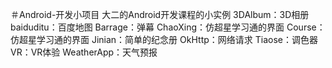 ＃Android-开发小项目
大二的Android开发课程的小实例
3DAlbum：3D相册
baiduditu：百度地图
Barrage：弹幕
ChaoXing：仿超星学习通的界面
Course：仿超星学习通的界面
Jinian：简单的纪念册
OkHttp：网络请求
Tiaose：调色器
VR：VR体验
WeatherApp：天气预报
